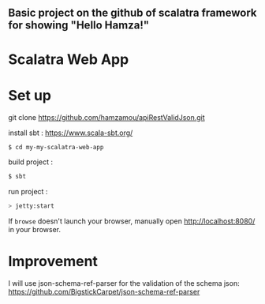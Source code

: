 ## Basic project on the github of scalatra framework for showing "Hello Hamza!" ##


# Scalatra Web App #

# Set up #

git clone https://github.com/hamzamou/apiRestValidJson.git

install sbt : https://www.scala-sbt.org/ 

```sh
$ cd my-my-scalatra-web-app
```

build project :

```sh
$ sbt
```
run project :

```sh
> jetty:start
```

If `browse` doesn't launch your browser, manually open [http://localhost:8080/](http://localhost:8080/) in your browser.


# Improvement #

I will use json-schema-ref-parser for the validation of the schema json:
https://github.com/BigstickCarpet/json-schema-ref-parser


